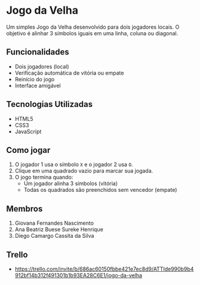 # Jogo da Velha
Um simples Jogo da Velha desenvolvido para dois jogadores locais. O objetivo é alinhar 3 símbolos iguais em uma linha, coluna ou diagonal.

## Funcionalidades
- Dois jogadores (local)
- Verificação automática de vitória ou empate
- Reinício do jogo
- Interface amigável

## Tecnologias Utilizadas
- HTML5
- CSS3
- JavaScript

## Como jogar
   1. O jogador 1 usa o símbolo `X` e o jogador 2 usa `O`.
   2. Clique em uma quadrado vazio para marcar sua jogada.
   3. O jogo termina quando:
      - Um jogador alinha 3 símbolos (vitória)
      - Todas os quadrados são preenchidos sem vencedor (empate)


## Membros
   1. Giovana Fernandes Nascimento 
   2. Ana Beatriz Buese Sureke Henrique
   3. Diego Camargo Cassita da Silva

## Trello
   - https://trello.com/invite/b/686ac60150fbbe421e7ec8d9/ATTIde990b9b4912bf14b312f491301b1b93EA28C6E1/jogo-da-velha